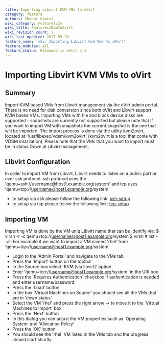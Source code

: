 ```yaml
---
title: Importing Libvirt KVM VMs to oVirt
category: feature
authors: Shahar Havivi
wiki_category: Feature|v2v
wiki_title: Features/KvmToOvirt
wiki_revision_count: 1
wiki_last_updated: 2017-03-20
feature_name: 'v2v: Importing Libvirt Kvm Vms to oVirt'
feature_modules: all
feature_status: Released in oVirt 4.1
---
```


# Importing Libvirt KVM VMs to oVirt

## Summary
Import KVM based VMs from Libvirt management via the oVirt admin portal.
There is no need for disk conversion since both oVirt and Libvirt support KVM based VMs.
Importing VMs with file and block device disks are supported - snapshots are currently not supported but please note that if you want to import VM with snapshots the current snapshot is the one that will be imported.
The import process is done via the utility kvm2ovirt, located at '/usr/libexec/vdsm/kvm2ovirt' (kvm2ovirt is a tool that come with VDSM installation).
Please note that the VMs that you want to import must be in status Down at Libvirt management.

## Libvirt Configuration
In order to import VM from Libvirt, Libvirt needs to listen on a public port or over ssh protocol.
ssh protocol uses the 'qemu+ssh://username@host1.example.org/system' and tcp uses 'qemu+tcp://username@host1.example.org/system'
- to setup via ssh please follow the following link: [ssh-setup](https://wiki.libvirt.org/page/SSHSetup)
- to setup via tcp please follow the following link: [tcp-setup](http://wiki.libvirt.org/page/Libvirt_daemon_is_not_listening_on_tcp_ports_although_configured_to)

## Importing VM
Importing VM is done by the VM uniq Libvirt name that can be identify via:
$ virsh -r -c qemu+tcp://username@host1.example.org/system
$ virsh # list --all
For example if we want to import a VM named 'rhel' from 'qemu+tcp://username@host1.example.org/system'
- Login to the 'Admin Portal' and navigate to the VMs tab
- Press the 'Import' button on the toolbar
- In the Source box select 'KVM (via libvirt)' option
- Enter 'qemu+tcp://username@host1.example.org/system' in the URI box
- Press the 'Requires Authentication' checkbox if authentication is needed and enter username/password
- Press the 'Load' button
- In the box 'Virtual Machines on Source' you should see all the VMs that are in 'down status'
- Select the VM 'rhel' and press the right arrow -> to move it to the 'Virtual Machines to Import' box
- Press the 'Next' button
- In this dialog you can adjust the VM properties such as 'Operating System' and 'Allocation Policy'
- Press the 'OK' button
- You should see the 'rhel' VM listed in the VMs tab and the progress should start shortly
